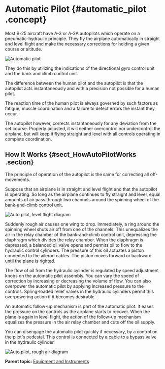 # Automatic Pilot {#automatic_pilot .concept}

Most B-25 aircraft have A-3 or A-3A autopilots which operate on a pneumatic-hydraulic principle. They fly the airplane automatically in straight and level flight and make the necessary corrections for holding a given course or altitude.

 ![Automatic pilot](../images/auto_pilot.png) 

They do this by utilizing the indications of the directional gyro control unit and the bank and climb control unit.

The difference between the human pilot and the autopilot is that the autopilot acts instantaneously and with a precision not possible for a human pilot.

The reaction time of the human pilot is always governed by such factors as fatigue, muscle coordination and a failure to detect errors the instant they occur.

The autopilot however, corrects instantaneously for any deviation from the set course. Properly adjusted, it will neither overcontrol nor undercontrol the airplane, but will keep it flying straight and level with all controls operating in complete coordination.

## How It Works {#sect_HowAutoPilotWorks .section}

The principle of operation of the autopilot is the same for correcting all off-movements.

Suppose that an airplane is in straight and level flight and that the autopilot is operating. So long as the airplane continues to fly straight and level, equal amounts of air pass through two channels around the spinning wheel of the bank-and-climb control unit.

![Auto pilot, level flight diagram](../images/auto_pilot_level_flight_diag.png)

Suddenly rough air causes one wing to drop. Immediately, a ring around the spinning wheel shuts air off from one of the channels. This unequalizes the air in the relay chamber of the bank-and-climb control unit, depressing the diaphragm which divides the relay chamber. When the diaphragm is depressed, a balanced oil valve opens and permits oil to flow to the hydraulic control cylinders. The pressure of this oil actuates a piston connected to the aileron cables. The piston moves forward or backward until the plane is righted.

The flow of oil from the hydraulic cylinder is regulated by speed adjustment knobs on the automatic pilot assembly. You can vary the speed of correction by increasing or decreasing the volume of flow. You can also overpower the automatic pilot by applying increased pressure to the controls. Spring-loaded relief valves in the hydraulic cylinders permit this overpowering action if it becomes desirable.

An automatic follow-up mechanism is part of the automatic pilot. It eases the pressure on the controls as the airplane starts to recover. When the plane is again in level flight, the action of the follow-up mechanism equalizes the pressure in the air relay chamber and cuts off the oil supply.

You can disengage the automatic pilot quickly if necessary, by a control on the pilot's pedestal. This control is connected by a cable to a bypass valve in the hydraulic cylinder.

![Auto pilot, rough air diagram](../images/auto_pilot_rough_air_diag.png)

**Parent topic:** [Equipment and Instruments](../topics/equipment_and_instruments.md)

